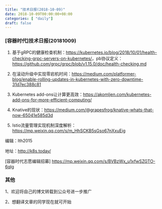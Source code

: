 ```yaml
--- 
title: "技术日报(2018-10-09)" 
date: 2018-10-09T00:00:00+08:00
categories: [ "daily"]
draft: false
---
```

### [容器时代]技术日报(20181009)

1. 基于gRPC的健康检查机制：<https://kubernetes.io/blog/2018/10/01/health-checking-grpc-servers-on-kubernetes/>，pb协议定义：<https://github.com/grpc/grpc/blob/v1.15.0/doc/health-checking.md>

2. 在滚动升级中实现零宕机时间：<https://medium.com/platformer-blog/enable-rolling-updates-in-kubernetes-with-zero-downtime-31d7ec388c81>

3. Kubernetes add-ons让计算更高效：<https://akomljen.com/kubernetes-add-ons-for-more-efficient-computing/>

4. Knative的现状：<https://medium.com/@grapesfrog/knative-whats-that-now-65041e585d3d>

5. Istio流量管理实现机制深度解析：<https://mp.weixin.qq.com/s/m_HhSCKB5sGso67nXxuEig>

编辑：lth2015

地址：http://k8s.today/

[容器时代志愿编辑招募] https://mp.weixin.qq.com/s/BVBzWx_u1xfwSZGTO-6qlg

### 其他 

1、欢迎将自己的博文转载到公众号进一步推广

2、想翻译文章的同学现在就可开始
